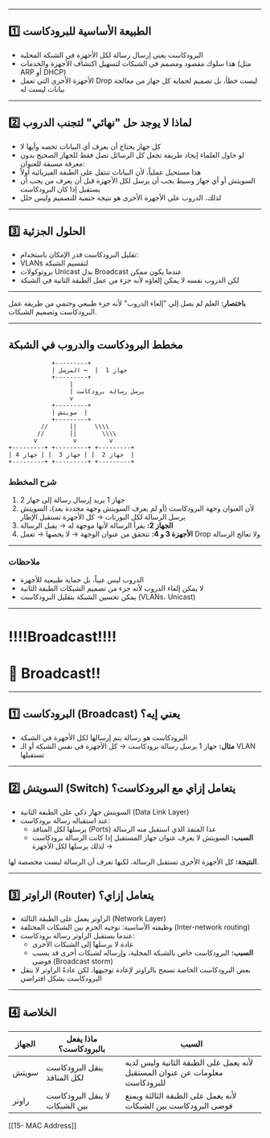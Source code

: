 

---

## 1️⃣ الطبيعة الأساسية للبرودكاست

- البرودكاست يعني إرسال رسالة لكل الأجهزة في الشبكة المحلية
- هذا سلوك مقصود ومصمم في الشبكات لتسهيل اكتشاف الأجهزة والخدمات (مثل ARP أو DHCP)
- الأجهزة الأخرى التي تعمل Drop ليست خطأ، بل تصميم لحماية كل جهاز من معالجة بيانات ليست له

---

## 2️⃣ لماذا لا يوجد حل "نهائي" لتجنب الدروب

- كل جهاز يحتاج أن يعرف أي البيانات تخصه وأيها لا
- لو حاول العلماء إيجاد طريقة تجعل كل الرسائل تصل فقط للجهاز الصحيح بدون معرفة مسبقة للعنوان:
- هذا مستحيل عملياً، لأن البيانات تنتقل على الطبقة الفيزيائية أولاً
- السويتش أو أي جهاز وسيط يجب أن يرسل لكل الأجهزة قبل أن يعرف من يجب أن يستقبل إذا كان البرودكاست
- لذلك، الدروب على الأجهزة الأخرى هو نتيجة حتمية للتصميم وليس خلل

---

## 3️⃣ الحلول الجزئية

- تقليل البرودكاست قدر الإمكان باستخدام:
- VLANs لتقسيم الشبكة
- بروتوكولات Unicast بدل Broadcast عندما يكون ممكن
- لكن الدروب نفسه لا يمكن إلغاؤه لأنه جزء من عمل الطبقة الثانية في الشبكة

---

**باختصار:** العلم لم يصل إلى "إلغاء الدروب" لأنه جزء طبيعي وحتمي من طريقة عمل البرودكاست وتصميم الشبكات.

---

## **مخطط البرودكاست والدروب في الشبكة**

```
            +---------+
            | جهاز 1  |  ← المرسل
            +---------+
                 |
                 | يرسل رسالة برودكاست
                 v
            +---------+
            | سويتش  |
            +---------+
         //      ||     \\\\
        //       ||       \\\\
       v          v         v
+---------+ +---------+ +---------+
| جهاز 2  | | جهاز 3  | | جهاز 4  |
+---------+ +---------+ +---------+
```

### شرح المخطط

1. جهاز 1 يريد إرسال رسالة إلى جهاز 2
2. لأن العنوان وجهة البرودكاست (أو لم يعرف السويتش وجهة محددة بعد)، السويتش يرسل الرسالة لكل البورتات → كل الأجهزة تستقبل الإطار
3. **الجهاز 2:** يقرأ الرسالة لأنها موجهة له → يقبل الرسالة
4. **الأجهزة 3 و 4:** تتحقق من عنوان الوجهة → لا يخصها → تعمل Drop ولا تعالج الرسالة

---

### ملاحظات

- الدروب ليس عيباً، بل حماية طبيعية للأجهزة
- لا يمكن إلغاء الدروب لأنه جزء من تصميم الشبكات الطبقة الثانية
- يمكن تحسين الشبكة بتقليل البرودكاست (VLANs، Unicast)

---

# ‼️‼️Broadcast‼️‼️

# 🔴 Broadcast‼️

---

## 1️⃣ البرودكاست (Broadcast) يعني إيه؟

- البرودكاست هو رسالة يتم إرسالها لكل الأجهزة في الشبكة
- **مثال:** جهاز 1 يرسل رسالة برودكاست → كل الأجهزة في نفس الشبكة أو الـ VLAN تستقبلها

---

## 2️⃣ السويتش (Switch) يتعامل إزاي مع البرودكاست؟

- السويتش جهاز ذكي على الطبقة الثانية (Data Link Layer)
- عند استقباله رسالة برودكاست:
    - يرسلها لكل المنافذ (Ports) عدا المنفذ الذي استقبل منه الرسالة
    - **السبب:** السويتش لا يعرف عنوان جهاز المستقبل إذا كانت الرسالة برودكاست → لذلك يرسلها لكل الأجهزة

**النتيجة:** كل الأجهزة الأخرى تستقبل الرسالة، لكنها تعرف أن الرسالة ليست مخصصة لها.

---

## 3️⃣ الراوتر (Router) يتعامل إزاي؟

- الراوتر يعمل على الطبقة الثالثة (Network Layer)
- وظيفته الأساسية: توجيه الحزم بين الشبكات المختلفة (Inter-network routing)
- عندما يستقبل الراوتر رسالة برودكاست:
    - عادة لا يرسلها إلى الشبكات الأخرى
    - **السبب:** البرودكاست خاص بالشبكة المحلية، وإرساله لشبكات أخرى قد يسبب فوضى (Broadcast storm)
- بعض البرودكاست الخاصة تسمح بالراوتر لإعادة توجيهها، لكن عادةً الراوتر لا ينقل البرودكاست بشكل افتراضي

---

## 4️⃣ الخلاصة
|الجهاز|ماذا يفعل بالبرودكاست؟|السبب|
|---|---|---|
|سويتش|ينقل البرودكاست لكل المنافذ|لأنه يعمل على الطبقة الثانية وليس لديه معلومات عن عنوان المستقبل للبرودكاست|
|راوتر|لا ينقل البرودكاست بين الشبكات|لأنه يعمل على الطبقة الثالثة ويمنع فوضى البرودكاست بين الشبكات|

[[15- MAC Address]]